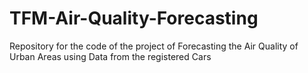 # TFM-Air-Quality-Forecasting
Repository for the code of the project of Forecasting the Air Quality of Urban Areas using Data from the registered Cars
